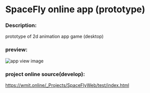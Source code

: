 # SpaceFly online app (prototype)

### Description: 
prototype of 2d animation app game (desktop)

### preview:
![app view image](https://wmit.online/_Projects/SpaceFlyWeb/test/appPreview.PNG)

### project online source(develop):
https://wmit.online/_Projects/SpaceFlyWeb/test/index.html
